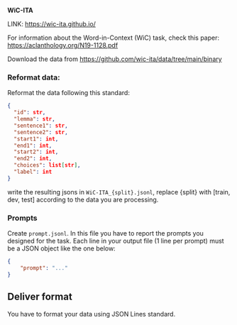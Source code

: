 **WiC-ITA**

LINK: https://wic-ita.github.io/

For information about the Word-in-Context (WiC) task, check this paper: https://aclanthology.org/N19-1128.pdf

Download the data from https://github.com/wic-ita/data/tree/main/binary
### Reformat data:
Reformat the data following this standard:

```JSON
{ 
  "id": str, 
  "lemma": str, 
  "sentence1": str,
  "sentence2": str,
  "start1": int,
  "end1": int, 
  "start2": int, 
  "end2": int,
  "choices": list[str],
  "label": int
}
```
write the resulting jsons in ```WiC-ITA_{split}.jsonl```, replace {split} with [train, dev, test] according to the data you are processing.


### Prompts

Create ```prompt.jsonl```.
In this file you have to report the prompts you designed for the task. 
Each line in your output file (1 line per prompt) must be a JSON object like the one below:

```JSON
{
    "prompt": "..."
}
```


## Deliver format

You have to format your data using JSON Lines standard.
